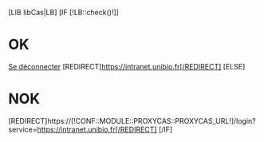 [LIB libCas|LB]
[IF [!LB::check()!]]
    <h1>OK</h1>
    <a href="https://[!CONF::MODULE::PROXYCAS::PROXYCAS_URL!]/logout">Se déconnecter</a>
    [REDIRECT]https://intranet.unibio.fr[/REDIRECT]
[ELSE]
    <h1>NOK</h1>
    [REDIRECT]https://[!CONF::MODULE::PROXYCAS::PROXYCAS_URL!]/login?service=https://intranet.unibio.fr[/REDIRECT]
[/IF]